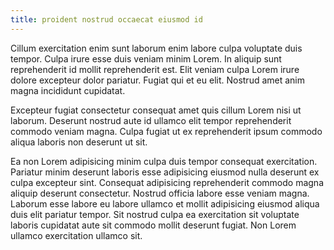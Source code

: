 ```yaml
---
title: proident nostrud occaecat eiusmod id
---
```


Cillum exercitation enim sunt laborum enim labore culpa voluptate duis tempor. Culpa irure esse duis veniam minim Lorem. In aliquip sunt reprehenderit id mollit reprehenderit est. Elit veniam culpa Lorem irure dolore excepteur dolor pariatur. Fugiat qui et eu elit. Nostrud amet anim magna incididunt cupidatat.

Excepteur fugiat consectetur consequat amet quis cillum Lorem nisi ut laborum. Deserunt nostrud aute id ullamco elit tempor reprehenderit commodo veniam magna. Culpa fugiat ut ex reprehenderit ipsum commodo aliqua laboris non deserunt ut sit.

Ea non Lorem adipisicing minim culpa duis tempor consequat exercitation. Pariatur minim deserunt laboris esse adipisicing eiusmod nulla deserunt ex culpa excepteur sint. Consequat adipisicing reprehenderit commodo magna aliquip deserunt consectetur. Nostrud officia labore esse veniam magna. Laborum esse labore eu labore ullamco et mollit adipisicing eiusmod aliqua duis elit pariatur tempor. Sit nostrud culpa ea exercitation sit voluptate laboris cupidatat aute sit commodo mollit deserunt fugiat. Non Lorem ullamco exercitation ullamco sit.